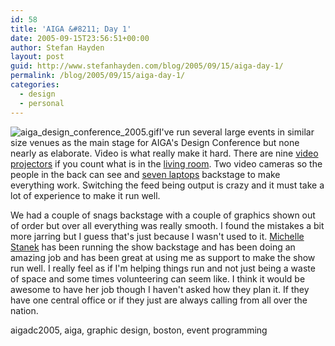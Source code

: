 ```yaml
---
id: 58
title: 'AIGA &#8211; Day 1'
date: 2005-09-15T23:56:51+00:00
author: Stefan Hayden
layout: post
guid: http://www.stefanhayden.com/blog/2005/09/15/aiga-day-1/
permalink: /blog/2005/09/15/aiga-day-1/
categories:
  - design
  - personal
---
```

<img src='/blog/wp-content/aiga_design_conference_2005.gif' alt='aiga_design_conference_2005.gif' class="alignleft"/>I've run several large events in similar size venues as the main stage for AIGA's Design Conference but none nearly as elaborate. Video is what really make it hard. There are nine <a href="http://www.flickr.com/photos/sthayden/43671811/">video projectors</a> if you count what is in the <a href="http://www.flickr.com/photos/sthayden/43671788/">living room</a>. Two video cameras so the people in the back can see and <a href="http://www.flickr.com/photos/sthayden/43671770/">seven laptops</a> backstage to make everything work. Switching the feed being output is crazy and it must take a lot of experience to make it run well.

We had a couple of snags backstage with a couple of graphics shown out of order but over all everything was really smooth. I found the mistakes a bit more jarring but I guess that's just because I wasn't used to it. <a href="http://www.aiga.org/content.cfm?ContentID=125">Michelle Stanek</a> has been running the show backstage and has been doing an amazing job and has been great at using me as support to make the show run well. I really feel as if I'm helping things run and not just being a waste of space and some times volunteering can seem like. I think it would be awesome to have her job though I haven't asked how they plan it. If they have one central office or if they just are always calling from all over the nation.

<tags>aigadc2005,  aiga,  graphic design,  boston, event programming</tags>